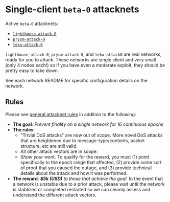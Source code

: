 # Single-client `beta-0` attacknets

Active `beta-0` attacknets:
* [`lighthouse-attack-0`](./lighthouse-attack-0)
* [`prysm-attack-0`](./prysm-attack-0)
* [`teku-attack-0`](./teku-attack-0)

`lighthouse-attack-0`, `prysm-attack-0`, and `teku-attack0` are real networks, ready for you to attack.
These networks are single client and very small (only 4 nodes each!) so if you
have even a moderate exploit, they should be pretty easy to take down.

See each network README for specific configuration details on the network.

## Rules

Please see [general attacknet rules](../../README.md#general-rules) in addition
to the following:

* **The goal**: _Prevent finality on a single network for 16 continuous epochs_
* **The rules**:
    * "Trivial DoS attacks" are now out of scope. More novel DoS attacks that are heightened due
    to message-type/contents, packet structure, etc are still valid.
    * All other attack vectors are in scope.
    * _Show your work_. To qualify for the reward, you must (1) point specifically to the epoch range that affected,
      (2) provide some sort of proof that you caused the outage,
      and (3) provide technical details about the attack and how it was performed.
* **The reward**: _**$5k (USD)** to those that achieve the goal._ In the event
  that a network is unstable due to a prior attack, please wait until the
  network is stablized or completed restarted so we can cleanly assess and
  understand the different attack vectors.
